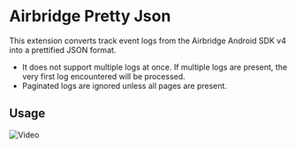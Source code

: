 # Airbridge Pretty Json

This extension converts track event logs from the Airbridge Android SDK v4 into a prettified JSON format.

- It does not support multiple logs at once. If multiple logs are present, the very first log encountered will be processed.  
- Paginated logs are ignored unless all pages are present.

## Usage

![Video](./media/usage.gif)
